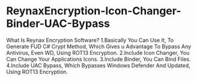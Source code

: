 
# ReynaxEncryption-Icon-Changer-Binder-UAC-Bypass

What Is Reynax Encryption Software?
1.Basically You Can Use It, To Generate FUD C# Crypt Method, Which Gives u Advantage To Bypass Any Antivirus, Even WD, Using ROT13 Encryption.
2.Include Icon Changer, You Can Change Your Applications Icons.
3.Include Binder, You Can Bind Files.
4.Include UAC Bypass, Which Bypasses Windows Defender And Updated, Using ROT13 Encryption.

